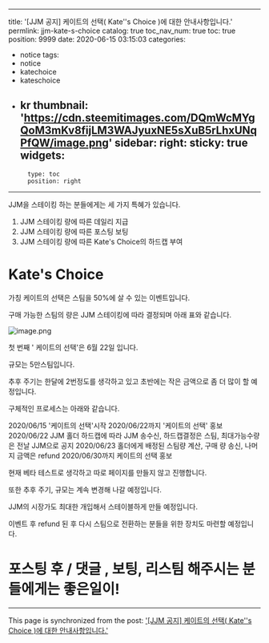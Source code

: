 
---
title: '[JJM 공지] 케이트의 선택( Kate''s Choice )에 대한 안내사항입니다.'
permlink: jjm-kate-s-choice
catalog: true
toc_nav_num: true
toc: true
position: 9999
date: 2020-06-15 03:15:03
categories:
- notice
tags:
- notice
- katechoice
- kateschoice
- kr
thumbnail: 'https://cdn.steemitimages.com/DQmWcMYgQoM3mKv8fijLM3WAJyuxNE5sXuB5rLhxUNqPfQW/image.png'
sidebar:
    right:
        sticky: true
widgets:
    -
        type: toc
        position: right
---


JJM을 스테이킹 하는 분들에게는 세 가지 특혜가 있습니다.

1. JJM 스테이킹 량에 따른 데일리 지급
2. JJM 스테이킹 량에 따른 포스팅 보팅
3. JJM 스테이킹 량에 따른 Kate's Choice의 하드캡 부여

# Kate's Choice 

가칭 케이트의 선택은 스팀을 50%에 살 수 있는 이벤트입니다.

구매 가능한 스팀의 량은 JJM 스테이킹에 따라 결정되며 아래 표와 같습니다.


![image.png](https://cdn.steemitimages.com/DQmWcMYgQoM3mKv8fijLM3WAJyuxNE5sXuB5rLhxUNqPfQW/image.png)


첫 번째 ' 케이트의 선택'은 6월 22일 입니다.

규모는 5만스팀입니다. 

추후 주기는 한달에 2번정도를 생각하고 있고 초반에는 작은 금액으로 좀 더 많이 할 예정입니다.
 

구체적인 프로세스는 아래와 같습니다.

2020/06/15 '케이트의 선택'시작
2020/06/22까지 '케이트의 선택' 홍보
2020/06/22 JJM 홀더 하드캡에 따라 JJM  송수신, 하드캡결정은 스팀, 최대가능수량은 전날 JJM으로 공지
2020/06/23 홀더에게 배정된 스팀량 계산, 구매 량 송신, 나머지 금액은 refund
2020/06/30까지 케이트의 선택 홍보


현재 베타 테스트로 생각하고 따로 페이지를 만들지 않고 진행합니다. 

또한 추후  주기, 규모는 계속 변경해 나갈 예정입니다.

JJM의 시장가도 최대한 개입해서 스테이블하게 만들 예정입니다.

이벤트 후 refund 된 후 다시 스팀으로 전환하는 분들을 위한 장치도 마련할 예정입니다.



# 포스팅 후 / 댓글 , 보팅, 리스팀 해주시는 분들에게는 좋은일이!

- - -

This page is synchronized from the post: ['[JJM 공지] 케이트의 선택( Kate''s Choice )에 대한 안내사항입니다.'](https://steemit.com/@virus707/jjm-kate-s-choice)
